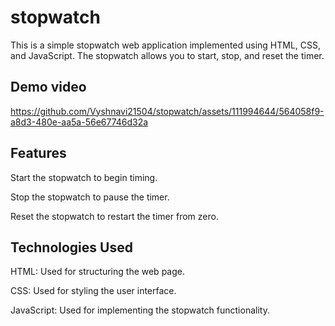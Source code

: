 # stopwatch

This is a simple stopwatch web application implemented using HTML, CSS, and JavaScript. The stopwatch allows you to start, stop, and reset the timer.

## Demo video


https://github.com/Vyshnavi21504/stopwatch/assets/111994644/564058f9-a8d3-480e-aa5a-56e67746d32a



## Features
Start the stopwatch to begin timing.

Stop the stopwatch to pause the timer.

Reset the stopwatch to restart the timer from zero.

## Technologies Used
HTML: Used for structuring the web page.

CSS: Used for styling the user interface.

JavaScript: Used for implementing the stopwatch functionality.

